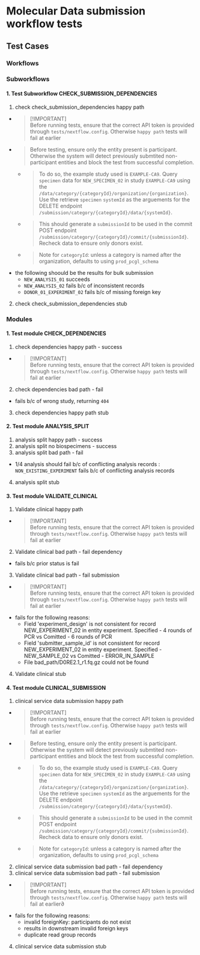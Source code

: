 # Molecular Data submission workflow tests

## Test Cases

### Workflows

### Subworkflows
#### 1. Test Subworkflow CHECK_SUBMISSION_DEPENDENCIES
1. check check_submission_dependencies happy path
- > [!IMPORTANT]<Br>Before running tests, ensure that the correct API token is provided through `tests/nextflow.config`. Otherwise `happy path` tests will fail at earlier
- > Before testing, ensure only the entity present is participant. Otherwise the system will detect previously submtited non-participant entities and block the test from successful completion.<Br>
  - > To do so, the example study used is `EXAMPLE-CA9`. Query `specimen` data for `NEW_SPECIMEN_02` in study `EXAMPLE-CA9` using the `/data/category/{categoryId}/organization/{organization}`. Use the retrieve `specimen` `systemId` as the arguements for the DELETE endpoint `/submission/category/{categoryId}/data/{systemId}`.<Br>
  - > This should generate a `submissionId` to be used in the commit POST endpoint `/submission/category/{categoryId}/commit/{submissionId}`. Recheck data to ensure only donors exist.<Br>
  - > Note for `categoryId`: unless a category is named after the organization, defaults to using `prod_pcgl_schema`
- the following shoould be the results for bulk submission
  - `NEW_ANALYSIS_01` succeeds
  - `NEW_ANALYSIS_02` fails b/c of inconsistent records
  - `DONOR_01_EXPERIMENT_02` fails b/c of missing foreign key
2. check check_submission_dependencies stub
 
### Modules

#### 1. Test module CHECK_DEPENDENCIES
1. check dependencies happy path - success
- > [!IMPORTANT]<Br>Before running tests, ensure that the correct API token is provided through `tests/nextflow.config`. Otherwise `happy path` tests will fail at earlier
2. check dependencies bad path - fail
- fails b/c of wrong study, returning `404`
3. check dependencies happy path stub

#### 2. Test module ANALYSIS_SPLIT
1. analysis split happy path - success
2. analysis split no biospecimens - success
3. analysis split bad path - fail
- 1/4 analysis should fail b/c of conflicting analysis records : `NON_EXISTING_EXPERIMENT` fails b/c of conflicting analysis records
4. analysis split stub

#### 3. Test module VALIDATE_CLINICAL
1. Validate clinical happy path
- > [!IMPORTANT]<Br>Before running tests, ensure that the correct API token is provided through `tests/nextflow.config`. Otherwise `happy path` tests will fail at earlier
2. Validate clinical bad path - fail dependency
- fails b/c prior status is fail
3. Validate clinical bad path - fail submission
- > [!IMPORTANT]<Br>Before running tests, ensure that the correct API token is provided through `tests/nextflow.config`. Otherwise `happy path` tests will fail at earlier
- fails for the following reasons:
  - Field 'experiment_design' is not consistent for record NEW_EXPERIMENT_02 in entity experiment. Specified - 4 rounds of PCR vs Comitted - 6 rounds of PCR
  - Field 'submitter_sample_id' is not consistent for record NEW_EXPERIMENT_02 in entity experiment. Specified - NEW_SAMPLE_02 vs Comitted - ERROR_IN_SAMPLE
  - File bad_path/D0RE2.1_r1.fq.gz could not be found
4. Validate clinical stub

#### 4. Test module CLINICAL_SUBMISSION
1. clinical service data submission happy path
- > [!IMPORTANT]<Br>Before running tests, ensure that the correct API token is provided through `tests/nextflow.config`. Otherwise `happy path` tests will fail at earlier
- > Before testing, ensure only the entity present is participant. Otherwise the system will detect previously submtited non-participant entities and block the test from successful completion.<Br>
  - > To do so, the example study used is `EXAMPLE-CA9`. Query `specimen` data for `NEW_SPECIMEN_02` in study `EXAMPLE-CA9` using the `/data/category/{categoryId}/organization/{organization}`. Use the retrieve `specimen` `systemId` as the arguements for the DELETE endpoint `/submission/category/{categoryId}/data/{systemId}`.<Br>
  - > This should generate a `submissionId` to be used in the commit POST endpoint `/submission/category/{categoryId}/commit/{submissionId}`. Recheck data to ensure only donors exist.<Br>
  - > Note for `categoryId`: unless a category is named after the organization, defaults to using `prod_pcgl_schema`
2. clinical service data submission bad path - fail dependency
3. clinical service data submission bad path - fail submission
- > [!IMPORTANT]<Br>Before running tests, ensure that the correct API token is provided through `tests/nextflow.config`. Otherwise `happy path` tests will fail at earlier∂
- fails for the following reasons:
  - invalid foreignKey: participants do not exist
  - results in downstream invalid foreign keys
  - duplicate read group records
4. clinical service data submission stub